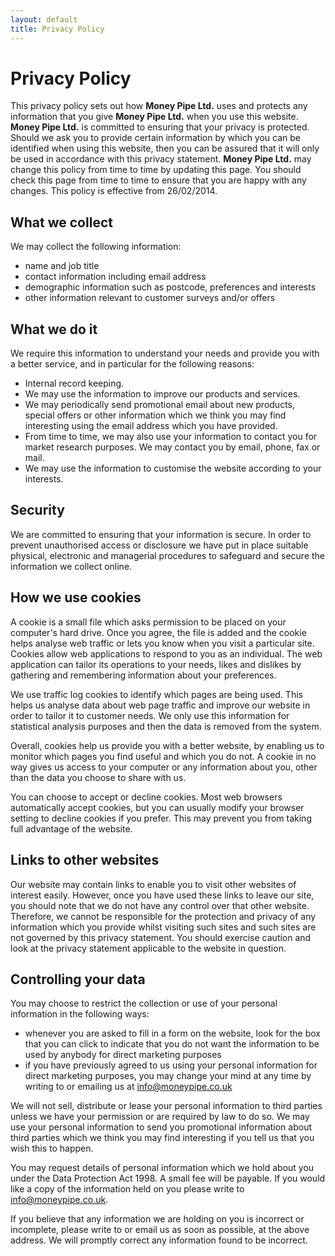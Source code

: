 ```yaml
---
layout: default
title: Privacy Policy
---
```

# Privacy Policy

This privacy policy sets out how **Money Pipe Ltd.** uses and protects any information that you give **Money Pipe Ltd.** when you use this website.
**Money Pipe Ltd.** is committed to ensuring that your privacy is protected. Should we ask you to provide certain information by which you can be identified when using this website, then you can be assured that it will only be used in accordance with this privacy statement.
**Money Pipe Ltd.** may change this policy from time to time by updating this page. You should check this page from time to time to ensure that you are happy with any changes. This policy is effective from 26/02/2014.

## What we collect

We may collect the following information:

- name and job title
- contact information including email address
- demographic information such as postcode, preferences and interests
- other information relevant to customer surveys and/or offers

## What we do it

We require this information to understand your needs and provide you with a better service, and in particular for the following reasons:

- Internal record keeping.
- We may use the information to improve our products and services.
- We may periodically send promotional email about new products, special offers or other information which we think you may find interesting using the email address which you have provided. 
- From time to time, we may also use your information to contact you for market research purposes. We may contact you by email, phone, fax or mail.
- We may use the information to customise the website according to your interests.

## Security

We are committed to ensuring that your information is secure. In order to prevent unauthorised access or disclosure we have put in place suitable physical, electronic and managerial procedures to safeguard and secure the information we collect online.

## How we use cookies

A cookie is a small file which asks permission to be placed on your computer's hard drive. Once you agree, the file is added and the cookie helps analyse web traffic or lets you know when you visit a particular site. Cookies allow web applications to respond to you as an individual. The web application can tailor its operations to your needs, likes and dislikes by gathering and remembering information about your preferences.

We use traffic log cookies to identify which pages are being used. This helps us analyse data about web page traffic and improve our website in order to tailor it to customer needs. We only use this information for statistical analysis purposes and then the data is removed from the system.

Overall, cookies help us provide you with a better website, by enabling us to monitor which pages you find useful and which you do not. A cookie in no way gives us access to your computer or any information about you, other than the data you choose to share with us.

You can choose to accept or decline cookies. Most web browsers automatically accept cookies, but you can usually modify your browser setting to decline cookies if you prefer. This may prevent you from taking full advantage of the website.

## Links to other websites

Our website may contain links to enable you to visit other websites of interest easily. However, once you have used these links to leave our site, you should note that we do not have any control over that other website. Therefore, we cannot be responsible for the protection and privacy of any information which you provide whilst visiting such sites and such sites are not governed by this privacy statement. You should exercise caution and look at the privacy statement applicable to the website in question.

## Controlling your data

You may choose to restrict the collection or use of your personal information in the following ways:

- whenever you are asked to fill in a form on the website, look for the box that you can click to indicate that you do not want the information to be used by anybody for direct marketing purposes
- if you have previously agreed to us using your personal information for direct marketing purposes, you may change your mind at any time by writing to or emailing us at <info@moneypipe.co.uk>

We will not sell, distribute or lease your personal information to third parties unless we have your permission or are required by law to do so. We may use your personal information to send you promotional information about third parties which we think you may find interesting if you tell us that you wish this to happen.

You may request details of personal information which we hold about you under the Data Protection Act 1998. A small fee will be payable. If you would like a copy of the information held on you please write to <info@moneypipe.co.uk>.

If you believe that any information we are holding on you is incorrect or incomplete, please write to or email us as soon as possible, at the above address. We will promptly correct any information found to be incorrect.
